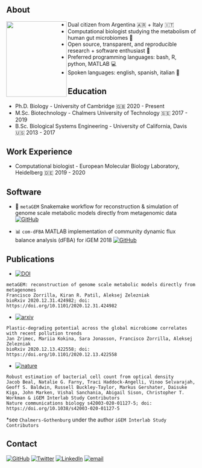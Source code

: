 ## About
<img align="left" src="https://user-images.githubusercontent.com/35606471/117464909-08338680-af49-11eb-8b36-b4b7cd30a3a3.jpg" height = 200 width = 160>

 * Dual citizen from Argentina 🇦🇷 + Italy 🇮🇹
 * Computational biologist studying the metabolism of human gut microbiomes 💩
 * Open source, transparent, and reproducible research + software enthusiast 💪
 * Preferred programming languages: bash, R, python, MATLAB 💻
 * Spoken languages: english, spanish, italian 💬

## Education

 * Ph.D. Biology - University of Cambridge 🇬🇧 2020 - Present
 * M.Sc. Biotechnology - Chalmers University of Technology 🇸🇪 2017 - 2019
 * B.Sc. Biological Systems Engineering - University of California, Davis 🇺🇸 2013 - 2017

## Work Experience

 * Computational biologist - European Molecular Biology Laboratory, Heidelberg 🇩🇪 2019 - 2020

## Software

* 💎 `metaGEM` Snakemake workflow for reconstruction & simulation of genome scale metabolic models directly from metagenomic data 
[![GitHub](https://img.shields.io/badge/GitHub-metaGEM-blue)](https://github.com/franciscozorrilla/metaGEM)

* 📊 `com-dFBA` MATLAB implementation of community dynamic flux balance analysis (dFBA) for iGEM 2018 
   [![GitHub](https://img.shields.io/badge/GitHub-com--dFBA-yellowgreen)](https://github.com/franciscozorrilla/Chalmers-iGEM2018)

## Publications

* [![DOI](https://img.shields.io/badge/bioRxiv-10.1101%2F2020.12.31.424982%20-B31B1B)](https://www.biorxiv.org/content/10.1101/2020.12.31.424982v2.full)
```
metaGEM: reconstruction of genome scale metabolic models directly from metagenomes
Francisco Zorrilla, Kiran R. Patil, Aleksej Zelezniak
bioRxiv 2020.12.31.424982; doi: https://doi.org/10.1101/2020.12.31.424982 
```

 * [![arxiv](https://img.shields.io/badge/bioRxiv-10.1101%2F2020.12.13.422558%20-B31B1B)](https://www.biorxiv.org/content/10.1101/2020.12.13.422558v2.full)
```
Plastic-degrading potential across the global microbiome correlates with recent pollution trends
Jan Zrimec, Mariia Kokina, Sara Jonasson, Francisco Zorrilla, Aleksej Zelezniak
bioRxiv 2020.12.13.422558; doi: https://doi.org/10.1101/2020.12.13.422558 
```

 * [![nature](https://img.shields.io/badge/Nature-communications%20biology-darkgreen)](https://www.nature.com/articles/s42003-020-01127-5)
```
Robust estimation of bacterial cell count from optical density
Jacob Beal, Natalie G. Farny, Traci Haddock-Angelli, Vinoo Selvarajah, Geoff S. Baldwin, Russell Buckley-Taylor, Markus Gershater, Daisuke Kiga, John Marken, Vishal Sanchania, Abigail Sison, Christopher T. Workman & iGEM Interlab Study Contributors
Nature communications biology s42003-020-01127-5; doi: https://doi.org/10.1038/s42003-020-01127-5
``` 
*see `Chalmers-Gothenburg` under the author `iGEM Interlab Study Contributors`

## Contact

[![GitHub](https://img.shields.io/badge/GitHub-franciscozorrilla-9cf)](https://github.com/franciscozorrilla)
[![Twitter](https://img.shields.io/badge/Twitter-%40metagenomez-lightblue)](https://twitter.com/metagenomez)
[![LinkedIn](https://img.shields.io/badge/LinkedIn-fzorrilla94-blue)](https://www.linkedin.com/in/fzorrilla94/)
[![email](https://img.shields.io/badge/email-fz274%40cam.ac.uk-%23a6bddb)](fz274@cam.ac.uk)
